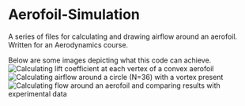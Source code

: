 # Aerofoil-Simulation
A series of files for calculating and drawing airflow around an aerofoil. Written for an Aerodynamics course.

Below are some images depicting what this code can achieve.
![Calculating lift coefficient at each vertex of a convex aerofoil](https://imgur.com/prgd8Uc)
![Calculating airflow around a circle (N=36) with a vortex present](https://imgur.com/2GrILjE)
![Calculating flow around an aerofoil and comparing results with experimental data](https://imgur.com/LgGFEUp)

